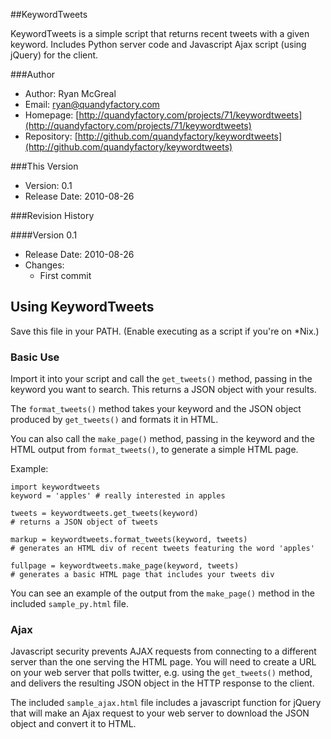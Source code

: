 ##KeywordTweets

KeywordTweets is a simple script that returns recent tweets with a given keyword. Includes Python server code and Javascript Ajax script (using jQuery) for the client.

###Author

* Author: Ryan McGreal
* Email: [ryan@quandyfactory.com](mailto:ryan@quandyfactory.com)
* Homepage: [http://quandyfactory.com/projects/71/keywordtweets](http://quandyfactory.com/projects/71/keywordtweets)
* Repository: [http://github.com/quandyfactory/keywordtweets](http://github.com/quandyfactory/keywordtweets)

###This Version

* Version: 0.1
* Release Date: 2010-08-26

###Revision History

####Version 0.1

* Release Date: 2010-08-26
* Changes:
    * First commit

## Using KeywordTweets

Save this file in your PATH. (Enable executing as a script if you're on *Nix.)

### Basic Use

Import it into your script and call the `get_tweets()` method, passing in the keyword you want to search. This returns a JSON object with your results.

The `format_tweets()` method takes your keyword and the JSON object produced by `get_tweets()` and formats it in HTML.

You can also call the `make_page()` method, passing in the keyword and the HTML output from `format_tweets()`, to generate a simple HTML page.

Example:

    import keywordtweets
    keyword = 'apples' # really interested in apples

    tweets = keywordtweets.get_tweets(keyword)
    # returns a JSON object of tweets

    markup = keywordtweets.format_tweets(keyword, tweets)
    # generates an HTML div of recent tweets featuring the word 'apples'

    fullpage = keywordtweets.make_page(keyword, tweets)
    # generates a basic HTML page that includes your tweets div

You can see an example of the output from the `make_page()` method in the included `sample_py.html` file.

### Ajax

Javascript security prevents AJAX requests from connecting to a different server than the one serving the HTML page. You will need to create a URL on your web server that polls twitter, e.g. using the `get_tweets()` method, and delivers the resulting JSON object in the HTTP response to the client.

The included `sample_ajax.html` file includes a javascript function for jQuery that will make an Ajax request to your web server to download the JSON object and convert it to HTML.

